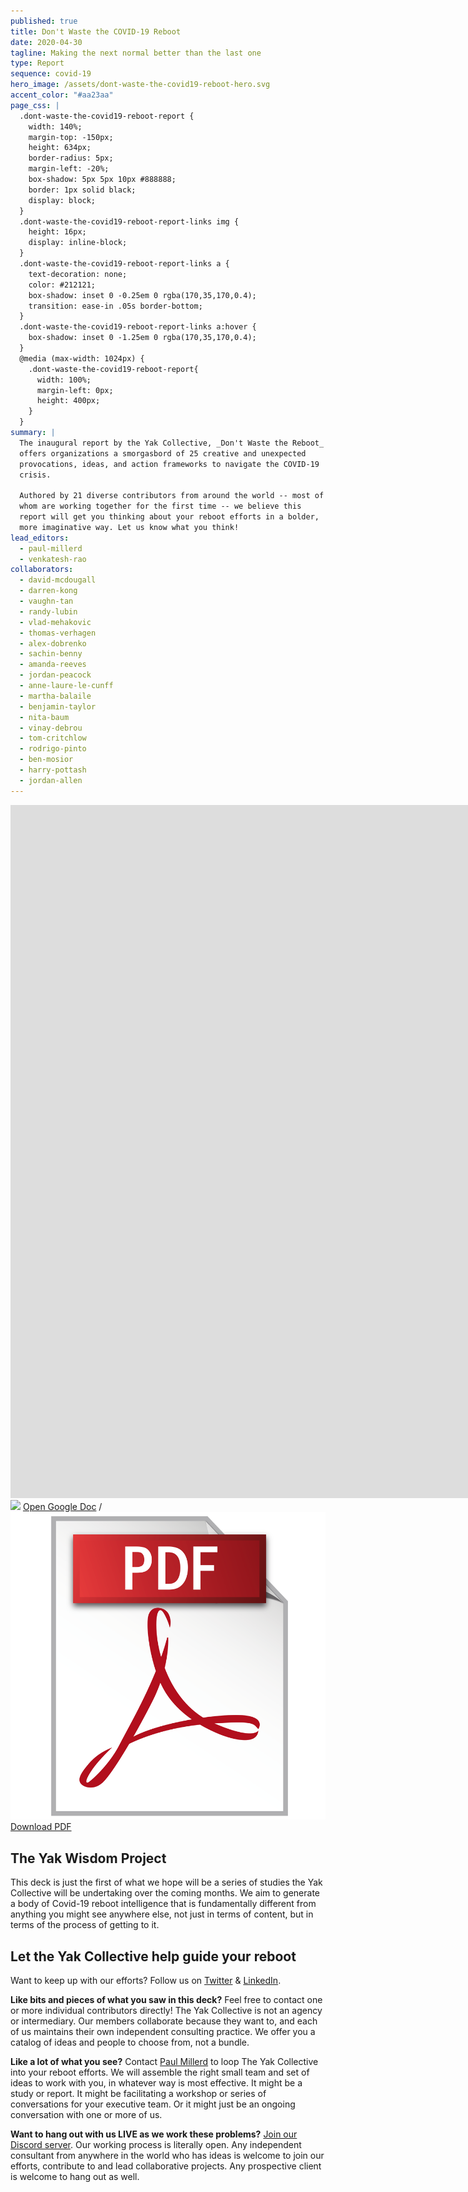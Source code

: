 ```yaml
---
published: true
title: Don't Waste the COVID-19 Reboot
date: 2020-04-30
tagline: Making the next normal better than the last one
type: Report
sequence: covid-19
hero_image: /assets/dont-waste-the-covid19-reboot-hero.svg
accent_color: "#aa23aa"
page_css: |
  .dont-waste-the-covid19-reboot-report {
    width: 140%;
    margin-top: -150px;
    height: 634px;
    border-radius: 5px;
    margin-left: -20%;
    box-shadow: 5px 5px 10px #888888;
    border: 1px solid black;
    display: block;
  }
  .dont-waste-the-covid19-reboot-report-links img {
    height: 16px;
    display: inline-block;
  }
  .dont-waste-the-covid19-reboot-report-links a {
    text-decoration: none;
    color: #212121;
    box-shadow: inset 0 -0.25em 0 rgba(170,35,170,0.4);
    transition: ease-in .05s border-bottom;
  }
  .dont-waste-the-covid19-reboot-report-links a:hover {
    box-shadow: inset 0 -1.25em 0 rgba(170,35,170,0.4);
  }
  @media (max-width: 1024px) {
    .dont-waste-the-covid19-reboot-report{
      width: 100%;
      margin-left: 0px;
      height: 400px;
    }
  }
summary: |
  The inaugural report by the Yak Collective, _Don't Waste the Reboot_
  offers organizations a smorgasbord of 25 creative and unexpected
  provocations, ideas, and action frameworks to navigate the COVID-19
  crisis.
  
  Authored by 21 diverse contributors from around the world -- most of
  whom are working together for the first time -- we believe this
  report will get you thinking about your reboot efforts in a bolder,
  more imaginative way. Let us know what you think!
lead_editors:
  - paul-millerd
  - venkatesh-rao
collaborators:
  - david-mcdougall
  - darren-kong
  - vaughn-tan
  - randy-lubin
  - vlad-mehakovic
  - thomas-verhagen
  - alex-dobrenko
  - sachin-benny
  - amanda-reeves
  - jordan-peacock
  - anne-laure-le-cunff
  - martha-balaile
  - benjamin-taylor
  - nita-baum
  - vinay-debrou
  - tom-critchlow
  - rodrigo-pinto
  - ben-mosior
  - harry-pottash
  - jordan-allen
---
```


<iframe class="dont-waste-the-covid19-reboot-report" src="https://docs.google.com/presentation/d/e/2PACX-1vTa8T4sQLAF2cbRFTqcxZGefI7A2HP54ZKBlyvpi03iTWrzt10W50MP-fQ13am5_svHeJL_-zjALkVT/embed?start=false&loop=false&delayms=60000" frameborder="0" width="1920" height="1109" allowfullscreen="true" mozallowfullscreen="true" webkitallowfullscreen="true"></iframe>

<aside class="dont-waste-the-covid19-reboot-report-links pv4">
  <img class="h1" src="https://ssl.gstatic.com/docs/presentations/images/favicon5.ico"> <a href="https://docs.google.com/presentation/d/1OfBuSq4SImE1Gq2EaAGCAlkwC8LZRCWx-7O_VOHJ5TI/edit#slide=id.p1">Open Google Doc</a> / <img class="h1" src="/assets/pdf.png"> <a href="https://docs.google.com/presentation/d/1OfBuSq4SImE1Gq2EaAGCAlkwC8LZRCWx-7O_VOHJ5TI/export/pdf">Download PDF</a>
</aside>

## The Yak Wisdom Project

This deck is just the first of what we hope will be a series of studies the Yak Collective will be undertaking over the coming months. We aim to generate a body of Covid-19 reboot intelligence that is fundamentally different from anything you might see anywhere else, not just in terms of content, but in terms of the process of getting to it. 

## Let the Yak Collective help guide your reboot

Want to keep up with our efforts? Follow us on [Twitter](https://twitter.com/yak_collective) & [LinkedIn](https://www.linkedin.com/company/yak-collective/).

**Like bits and pieces of what you saw in this deck?** Feel free to contact one or more individual contributors directly! The Yak Collective is not an agency or intermediary. Our members collaborate because they want to, and each of us maintains their own independent consulting practice. We offer you a catalog of ideas and people to choose from, not a bundle.

**Like a lot of what you see?** Contact [Paul Millerd](mailto:pmillerd@gmail.com) to loop The Yak Collective into your reboot efforts. We will assemble the right small team and set of ideas to work with you, in whatever way is most effective. It might be a study or report. It might be facilitating a workshop or series of conversations for your executive team. Or it might just be an ongoing conversation with one or more of us.

**Want to hang out with us LIVE as we work these problems?** [Join our Discord server](https://discord.gg/Es8AkeC). Our working process is literally open. Any independent consultant from anywhere in the world who has ideas is welcome to join our efforts, contribute to and lead collaborative projects. Any prospective client is welcome to hang out as well.
